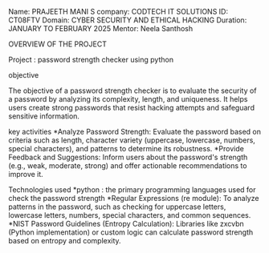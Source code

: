 
Name: PRAJEETH MANI S
company: CODTECH IT SOLUTIONS
ID: CT08FTV
Domain: CYBER SECURITY AND ETHICAL HACKING
Duration: JANUARY TO FEBRUARY 2025
Mentor: Neela Santhosh


OVERVIEW OF THE PROJECT

Project : password strength checker using python 

objective

The objective of a password strength checker is to evaluate the security of a password by analyzing its complexity, length, and uniqueness. It helps users create strong passwords that resist hacking attempts and safeguard sensitive information.

key activities 
     *Analyze Password Strength: Evaluate the password based on criteria such as length, character variety (uppercase, lowercase, numbers, special characters), and patterns to determine its robustness.
     *Provide Feedback and Suggestions: Inform users about the password's strength (e.g., weak, moderate, strong) and offer actionable recommendations to improve it.

Technologies used 
     *python : the primary programming languages used for check the password strength
     *Regular Expressions (re module): To analyze patterns in the password, such as checking for uppercase letters, lowercase letters, numbers, special characters, and common sequences.
     *NIST Password Guidelines (Entropy Calculation): Libraries like zxcvbn (Python implementation) or custom logic can calculate password strength based on entropy and complexity.
